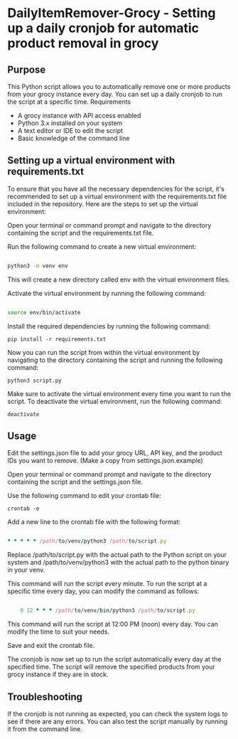# DailyItemRemover-Grocy - Setting up a daily cronjob for automatic product removal in grocy
## Purpose

This Python script allows you to automatically remove one or more products from your grocy instance every day. You can set up a daily cronjob to run the script at a specific time.
Requirements

* A grocy instance with API access enabled
* Python 3.x installed on your system
* A text editor or IDE to edit the script
* Basic knowledge of the command line

## Setting up a virtual environment with requirements.txt

To ensure that you have all the necessary dependencies for the script, it's recommended to set up a virtual environment with the requirements.txt file included in the repository. Here are the steps to set up the virtual environment:

Open your terminal or command prompt and navigate to the directory containing the script and the requirements.txt file.

Run the following command to create a new virtual environment:

```bash

python3 -m venv env
```

This will create a new directory called env with the virtual environment files.

Activate the virtual environment by running the following command:

```bash

source env/bin/activate
```
Install the required dependencies by running the following command:

```
pip install -r requirements.txt
```

Now you can run the script from within the virtual environment by navigating to the directory containing the script and running the following command:

```
python3 script.py
```

Make sure to activate the virtual environment every time you want to run the script. To deactivate the virtual environment, run the following command:
```
deactivate
```

## Usage

Edit the settings.json file to add your grocy URL, API key, and the product IDs you want to remove. (Make a copy from settings.json.example)
  
Open your terminal or command prompt and navigate to the directory containing the script and the settings.json file.  
  
Use the following command to edit your crontab file:  
```
crontab -e
```
Add a new line to the crontab file with the following format:

```ruby

* * * * * /path/to/venv/python3 /path/to/script.py
```

Replace /path/to/script.py with the actual path to the Python script on your system and /path/to/venv/python3 with the actual path to the python binary in your venv.

This command will run the script every minute. To run the script at a specific time every day, you can modify the command as follows:

```ruby

    0 12 * * * /path/to/venv/bin/python3 /path/to/script.py
```

This command will run the script at 12:00 PM (noon) every day. You can modify the time to suit your needs.

Save and exit the crontab file.

The cronjob is now set up to run the script automatically every day at the specified time. The script will remove the specified products from your grocy instance if they are in stock.

## Troubleshooting

If the cronjob is not running as expected, you can check the system logs to see if there are any errors. You can also test the script manually by running it from the command line.

